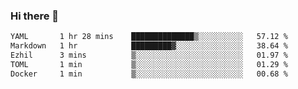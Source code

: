 ### Hi there 👋

<!--
**urzz/urzz** is a ✨ _special_ ✨ repository because its `README.md` (this file) appears on your GitHub profile.

Here are some ideas to get you started:

- 🔭 I’m currently working on ...
- 🌱 I’m currently learning ...
- 👯 I’m looking to collaborate on ...
- 🤔 I’m looking for help with ...
- 💬 Ask me about ...
- 📫 How to reach me: ...
- 😄 Pronouns: ...
- ⚡ Fun fact: ...
-->

<!--START_SECTION:waka-->

```txt
YAML       1 hr 28 mins    ██████████████▒░░░░░░░░░░   57.12 %
Markdown   1 hr            █████████▓░░░░░░░░░░░░░░░   38.64 %
Ezhil      3 mins          ▒░░░░░░░░░░░░░░░░░░░░░░░░   01.97 %
TOML       1 min           ▒░░░░░░░░░░░░░░░░░░░░░░░░   01.29 %
Docker     1 min           ▒░░░░░░░░░░░░░░░░░░░░░░░░   00.68 %
```

<!--END_SECTION:waka-->
